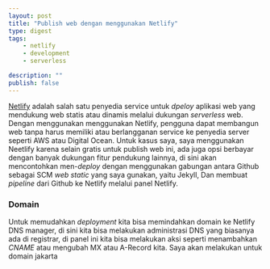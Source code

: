 ```yaml
---
layout: post
title: "Publish web dengan menggunakan Netlify"
type: digest
tags: 
    - netlify
    - development
    - serverless

description: ""
publish: false
---
```


[Netlify](https://www.netlify.com/) adalah salah satu penyedia service untuk *dpeloy* aplikasi web yang mendukung web statis atau dinamis melalui dukungan *serverless* web. Dengan menggunakan menggunakan Netlify, pengguna dapat membangun web tanpa harus memiliki atau berlangganan service ke penyedia server seperti AWS atau Digital Ocean.
Untuk kasus saya, saya menggunakan Neetlify karena selain gratis untuk publish web ini, ada juga opsi berbayar dengan banyak dukungan fitur pendukung lainnya, di sini akan mencontohkan men-*deploy* dengan menggunakan gabungan antara Github sebagai SCM *web static* yang saya gunakan, yaitu Jekyll, Dan membuat *pipeline* dari Github ke Netlify melalui panel Netlify.

### Domain
Untuk memudahkan *deployment* kita bisa memindahkan domain ke Netlify DNS manager, di sini kita bisa melakukan administrasi DNS yang biasanya ada di registrar, di panel ini kita bisa melakukan aksi seperti menambahkan *CNAME* atau mengubah MX atau A-Record kita. 
Saya akan melakukan untuk domain jakarta